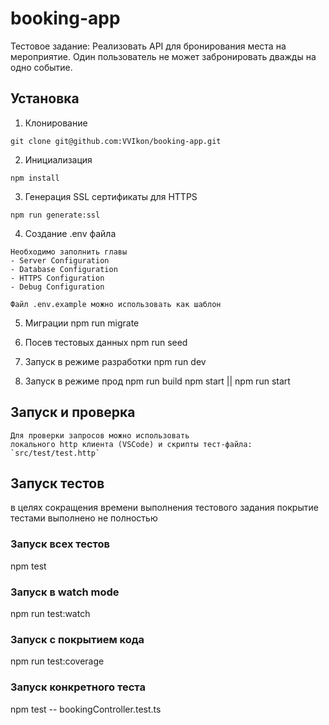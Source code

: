 # booking-app
Тестовое задание:
Реализовать API для бронирования места на мероприятие. Один пользователь не может забронировать дважды на одно событие.

## Установка

1. Клонирование
```
git clone git@github.com:VVIkon/booking-app.git
```
2. Инициализация
```
npm install
```
3. Генерация SSL сертификаты для HTTPS
```
npm run generate:ssl
```
4. Создание .env файла
```
Необходимо заполнить главы
- Server Configuration
- Database Configuration
- HTTPS Configuration
- Debug Configuration

Файл .env.example можно использовать как шаблон
```

5. Миграции
npm run migrate

6. Посев тестовых данных
npm run seed

7. Запуск в режиме разработки
npm run dev

8. Запуск в режиме прод
npm run build
npm start || npm run start

## Запуск и проверка
```
Для проверки запросов можно использовать
локального http клиента (VSCode) и скрипты тест-файла:
`src/test/test.http`
```

## Запуск тестов
в целях сокращения времени выполнения тестового задания покрытие тестами выполнено не полностью

### Запуск всех тестов
npm test

### Запуск в watch mode
npm run test:watch

### Запуск с покрытием кода
npm run test:coverage

### Запуск конкретного теста
npm test -- bookingController.test.ts

